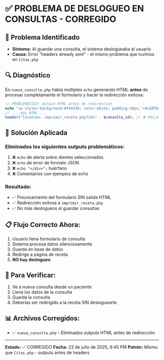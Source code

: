 # ✅ PROBLEMA DE DESLOGUEO EN CONSULTAS - CORREGIDO

## 🚨 Problema Identificado
- **Síntoma:** Al guardar una consulta, el sistema deslogueaba al usuario
- **Causa:** Error "headers already sent" - el mismo problema que tuvimos en `Citas.php`

## 🔍 Diagnóstico
En `nueva_consulta.php` había múltiples `echo` generando HTML **antes** de procesar completamente el formulario y hacer la redirección exitosa:

```php
// PROBLEMÁTICO: Output HTML antes de redirección
echo "<p style='background:#f44336; color:white; padding:10px;'>ALERTA</p>";
// ... más HTML ...
header("location: imprimir_receta.php?id=" . $consulta_id); // ❌ FALLA
```

## 🔧 Solución Aplicada

### Eliminados los siguientes outputs problemáticos:
1. ❌ `echo` de alerta sobre dientes seleccionados
2. ❌ `echo` de error de formato JSON  
3. ❌ `echo "</div>";` huérfano
4. ❌ Comentarios con ejemplos de echo

### Resultado:
- ✅ Procesamiento del formulario SIN salida HTML
- ✅ Redirección exitosa a `imprimir_receta.php`
- ✅ No más deslogueos al guardar consultas

## 📋 Flujo Correcto Ahora:
1. Usuario llena formulario de consulta
2. Sistema procesa datos silenciosamente
3. Guarda en base de datos
4. Redirige a página de receta
5. **NO hay deslogueo**

## 🧪 Para Verificar:
1. Ve a nueva consulta desde un paciente
2. Llena los datos de la consulta  
3. Guarda la consulta
4. Deberías ser redirigido a la receta SIN desloguearte

## 📊 Archivos Corregidos:
- ✅ `nueva_consulta.php` - Eliminados outputs HTML antes de redirección

---
**Estado:** ✅ CORREGIDO
**Fecha:** 23 de julio de 2025, 6:45 PM
**Patrón:** Mismo que `Citas.php` - outputs antes de headers

